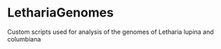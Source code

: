 # LethariaGenomes
Custom scripts used for analysis of the genomes of Letharia lupina and columbiana
